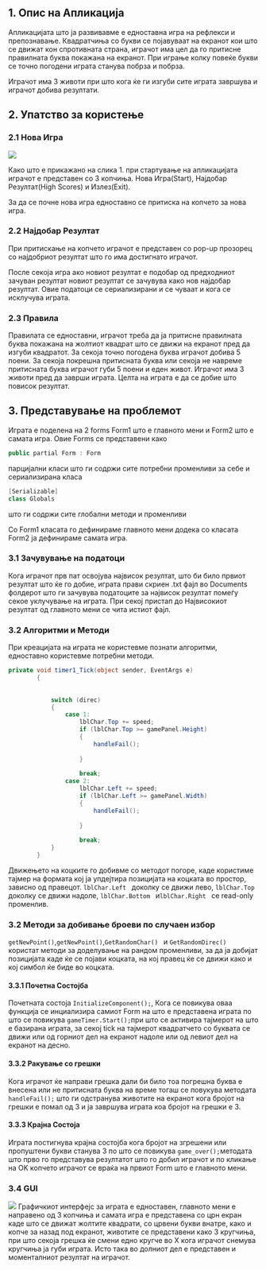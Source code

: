 ## 1. Опис на Апликација
Апликацијата што ја развивавме е едноставна игра на рефлекси и препознавање.
Квадратчиња со букви се појавуваат на екранот кои што се движат кон спротивната страна, играчот има цел да го притисне правилната буква покажана на екранот. При играње колку повеќе букви се точно погодени играта станува побрза и побрза.

Играчот има 3 животи при што кога ќе ги изгуби сите играта завршува и играчот добива резултати.

## 2. Упатство за користењe
### 2.1 Нова Игра

![](https://i.imgur.com/68SKdtSh.jpg)

Како што е прикажано на слика 1. при стартување на апликацијата играчот е представен со 3 копчиња.
Нова Игра(Start), Најдобар Резултат(High Scores) и Излез(Exit).

За да се почне нова игра едноставно се притиска на копчето за нова игра.

### 2.2 Најдобар Резултат

При притискање на копчето играчот е представен со pop-up прозорец со најдобриот резултат што го има достигнато играчот.

После секоја игра ако новиот резултат е подобар од предходниот зачуван резултат новиот резултат се зачувува како нов најдобар резултат.
Овие податоци се сериализирани и се чуваат и кога се исклучува играта.

### 2.3 Правила

Правилата се едноставни, играчот треба да ја притисне правилната буква покажана на жолтиот квадрат што се движи на екранот пред да изгуби квадратот. За секоја точно погодена буква играчот добива 5 поени. За секоја покрешна притисната буква или секоја не навреме притисната буква играчот губи 5 поени и еден живот. Играчот има 3 животи пред да заврши играта. Целта на играта е да се добие што повисок резултат.

## 3. Представување на проблемот

Играта е поделена на 2 forms Form1 што е главното мени и Form2 што е самата игра.
Овие Forms се представени како 
```cs
public partial Form : Form
```
парцијални класи што ги содржи сите потребни променливи за себе и сериализирана класа
```cs
[Serializable]
class Globals
```
што ги содржи сите глобални методи и променливи

Со Form1 класата го дефинираме главното мени додека со класата Form2 ја дефинираме самата игра.

### 3.1 Зачувување на податоци
Кога играчот прв пат освојува највисок резултат, што би било првиот резултат што ќе го добие, играта прави скриен .txt фајл во Documents фолдерот што ги зачувува податоците за највисок резултат помеѓу секое уклучување на играта. При секој пристап до Највисокиот резултат од главното мени се чита истиот фајл.

### 3.2 Алгоритми и Методи
При креацијата на играта не користевме познати алгоритми, едноставно користевме потребни методи.
```cs
private void timer1_Tick(object sender, EventArgs e)
        {
            
            
            switch (direc)
            {
                case 1:
                    lblChar.Top += speed;
                    if (lblChar.Top >= gamePanel.Height)
                    {
                        handleFail();
                        
                    }
                   
                    break;
                case 2:
                    lblChar.Left += speed;
                    if (lblChar.Left >= gamePanel.Width)
                    {
                        handleFail();
                        
                    }
                    
                    break;
            }
        }
```
		
Движењето на коцките го добивме со методот погоре, каде користиме тајмер на формата кој ја упдејтира позицијата на коцката во простор, зависно од правецот.
```lblChar.Left ``` доколку се движи лево, ```lblChar.Top ``` доколку се движи надоле, ```lblChar.Bottom ``` и```lblChar.Right ``` се read-only променлив.
### 3.2 Методи за добивање броеви по случаен избор
```getNewPoint()```,```getNewPoint()```,```GetRandomChar() ``` и ```GetRandomDirec() ``` користат методи за доделување на рандом променливи, за да ја добијат позицијата каде ќе се појави коцката, на кој правец ќе се движи како и кој симбол ќе биде во коцката. 
#### 3.3.1 Почетна Состојба
Почетната состоја ```InitializeComponent();```, Кога се повикува оваа функција се инциализира самиот Form на што е представена играта по што се повикува ```gameTimer.Start();```при што се активира тајмерот на што е базирана играта, за секој tick на тајмерот квадратчето со буквата се движи или од горниот дел на екранот надоле или од левиот дел на екранот на десно.
#### 3.3.2 Ракување со грешки
Кога играчот ќе направи грешка дали би било тоа погрешна буква е внесена или не притисната буква на време тогаш се повукува методата ```handleFail();``` што ги одстранува животите на екранот кога бројот на грешки е помал од 3 и ја завршува играта коа бројот на грешки е 3.
#### 3.3.3 Крајна Состоја
Играта постигнува крајна состојба кога бројот на згрешени или пропуштени букви станува 3 по што се повикува ```game_over();```методата што прво го представува резултатот што го добил играчот и по кликање на OK копчето играчот се враќа на првиот Form што е главното мени.
### 3.4 GUI
![](https://i.imgur.com/FAriwbd.png)
Графичкиот интерфејс за играта е едноставен, главното мени е направено од 3 копчиња и самата игра е представена со црн екран каде што се движат жолтите квадрати, со црвени букви внатре, како и копче за назад под екранот, животите се представени како 3 кругчиња, при што секоја грешка ќе смени едно кругче во X кога играчот снемува кругчиња ја губи играта. Исто така во долниот дел е представен и моменталниот резултат на играчот.
